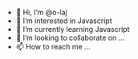 - 👋 Hi, I’m @o-laj
- 👀 I’m interested in Javascript
- 🌱 I’m currently learning Javascript
- 💞️ I’m looking to collaborate on ...
- 📫 How to reach me ...

<!---
o-laj/o-laj is a ✨ special ✨ repository because its `README.md` (this file) appears on your GitHub profile.
You can click the Preview link to take a look at your changes.
--->
